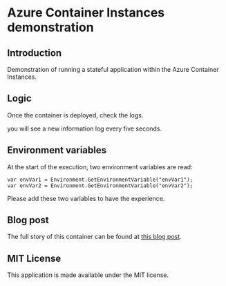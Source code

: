 # Azure Container Instances demonstration

## Introduction

Demonstration of running a stateful application within the Azure Container Instances.

## Logic

Once the container is deployed, check the logs.

you will see a new information log every five seconds.

## Environment variables

At the start of the execution, two environment variables are read:

```
var envVar1 = Environment.GetEnvironmentVariable("envVar1");
var envVar2 = Environment.GetEnvironmentVariable("envVar2");
```

Please add these two variables to have the experience.

## Blog post

The full story of this container can be found at [this blog post](https://sandervandevelde.wordpress.com/2024/08/24/getting-started-with-azure-container-instances/). 

## MIT License

This application is made available under the MIT license. 
